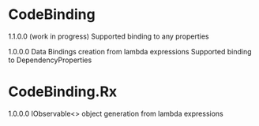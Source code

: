 CodeBinding
=======

1.1.0.0 (work in progress)
Supported binding to any properties

1.0.0.0
Data Bindings creation from lambda expressions
Supported binding to DependencyProperties


CodeBinding.Rx
=======

1.0.0.0
IObservable<> object generation from lambda expressions
